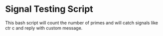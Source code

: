 # Signal Testing Script

This bash script will count the number of primes and will catch signals like ctr c and reply with custom message.
